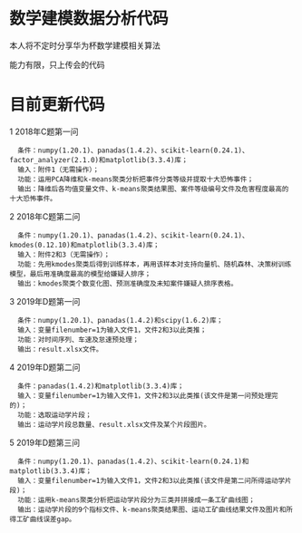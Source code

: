 # 数学建模数据分析代码
本人将不定时分享华为杯数学建模相关算法

能力有限，只上传会的代码

# 目前更新代码
1 2018年C题第一问

      条件：numpy(1.20.1)、panadas(1.4.2)、scikit-learn(0.24.1)、factor_analyzer(2.1.0)和matplotlib(3.3.4)库；
      输入：附件1（无需操作）；
      功能：运用PCA降维和k-means聚类分析把事件分类等级并提取十大恐怖事件；
      输出：降维后各均值变量文件、k-means聚类结果图、案件等级编号文件及危害程度最高的十大恐怖事件。

2 2018年C题第二问

      条件：numpy(1.20.1)、panadas(1.4.2)、scikit-learn(0.24.1)、kmodes(0.12.10)和matplotlib(3.3.4)库；
      输入：附件2和3（无需操作）；
      功能：先用kmodes聚类后得到训练样本，再用该样本对支持向量机、随机森林、决策树训练模型，最后用准确度最高的模型给嫌疑人排序；
      输出：kmodes聚类个数变化图、预测准确度及未知案件嫌疑人排序表格。
      
3 2019年D题第一问

      条件：numpy(1.20.1)、panadas(1.4.2)和scipy(1.6.2)库；
      输入：变量filenumber=1为输入文件1，文件2和3以此类推；
      功能：对时间序列、车速及怠速预处理；
      输出：result.xlsx文件。

4 2019年D题第二问

      条件：panadas(1.4.2)和matplotlib(3.3.4)库；
      输入：变量filenumber=1为输入文件1，文件2和3以此类推(该文件是第一问预处理完的)；
      功能：选取运动学片段；
      输出：运动学片段总数量、result.xlsx文件及某个片段图片。
      
5 2019年D题第三问

      条件：numpy(1.20.1)、panadas(1.4.2)、scikit-learn(0.24.1)和matplotlib(3.3.4)库；
      输入：变量filenumber=1为输入文件1，文件2和3以此类推(该文件是第二问所得运动学片段)；
      功能：运用k-means聚类分析把运动学片段分为三类并拼接成一条工矿曲线图；
      输出：运动学片段的9个指标文件、k-means聚类结果图、运动工矿曲线结果文件及图片和所得工矿曲线误差gap。
